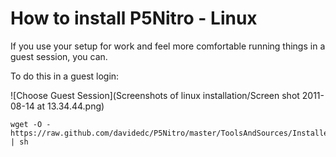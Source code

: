 How to install P5Nitro - Linux
==============================

If you use your setup for work and feel more comfortable running things in a guest session, you can.

To do this in a guest login:

![Choose Guest Session](Screenshots of linux installation/Screen shot 2011-08-14 at 13.34.44.png)

	wget -O - https://raw.github.com/davidedc/P5Nitro/master/ToolsAndSources/Installer/P5NitroInstallerLinux.sh | sh
	
